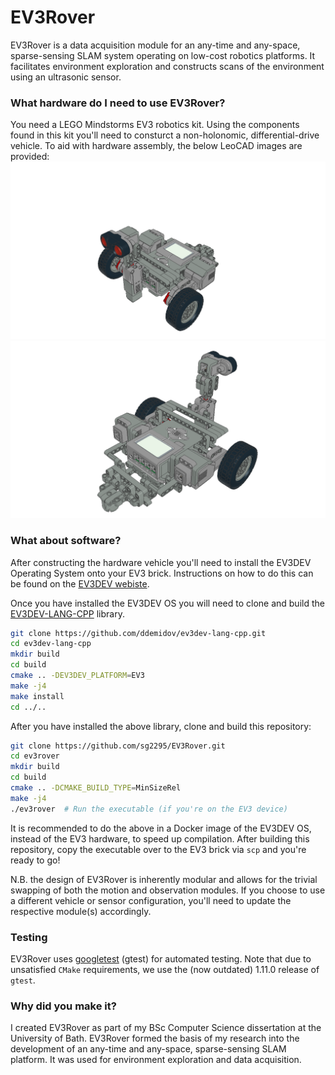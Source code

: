 # EV3Rover
EV3Rover is a data acquisition module for an any-time and any-space, sparse-sensing SLAM system operating on low-cost robotics platforms. It facilitates environment exploration and constructs scans of the environment using an ultrasonic sensor.

### What hardware do I need to use EV3Rover?
You need a LEGO Mindstorms EV3 robotics kit. Using the components found in this kit you'll need to consturct a non-holonomic, differential-drive vehicle. To aid with hardware assembly, the below LeoCAD images are provided:
![Front-view CAD Design](Images/ev3_cad_front.png) ![Back-view CAD Design](Images/ev3_cad_back.png)

### What about software?
After constructing the hardware vehicle you'll need to install the EV3DEV Operating System onto your EV3 brick. Instructions on how to do this can be found on the [EV3DEV webiste](https://www.ev3dev.org/).

Once you have installed the EV3DEV OS you will need to clone and build the [EV3DEV-LANG-CPP](https://github.com/ddemidov/ev3dev-lang-cpp.git) library.
```bash
git clone https://github.com/ddemidov/ev3dev-lang-cpp.git
cd ev3dev-lang-cpp
mkdir build
cd build
cmake .. -DEV3DEV_PLATFORM=EV3
make -j4
make install
cd ../..
```
After you have installed the above library, clone and build this repository:
```bash
git clone https://github.com/sg2295/EV3Rover.git
cd ev3rover
mkdir build
cd build
cmake .. -DCMAKE_BUILD_TYPE=MinSizeRel
make -j4
./ev3rover  # Run the executable (if you're on the EV3 device)
```
It is recommended to do the above in a Docker image of the EV3DEV OS, instead of the EV3 hardware, to speed up compilation. After building this repository, copy the executable over to the EV3 brick via `scp` and you're ready to go!

N.B. the design of EV3Rover is inherently modular and allows for the trivial swapping of both the motion and observation modules. If you choose to use a different vehicle or sensor configuration, you'll need to update the respective module(s) accordingly.

### Testing
EV3Rover uses [googletest](https://github.com/google/googletest/tree/release-1.11.0) (gtest) for automated testing. Note that due to unsatisfied `CMake` requirements, we use the (now outdated) 1.11.0 release of `gtest`.

### Why did you make it?
I created EV3Rover as part of my BSc Computer Science dissertation at the University of Bath. EV3Rover formed the basis of my research into the development of an any-time and any-space, sparse-sensing SLAM platform. It was used for environment exploration and data acquisition.
